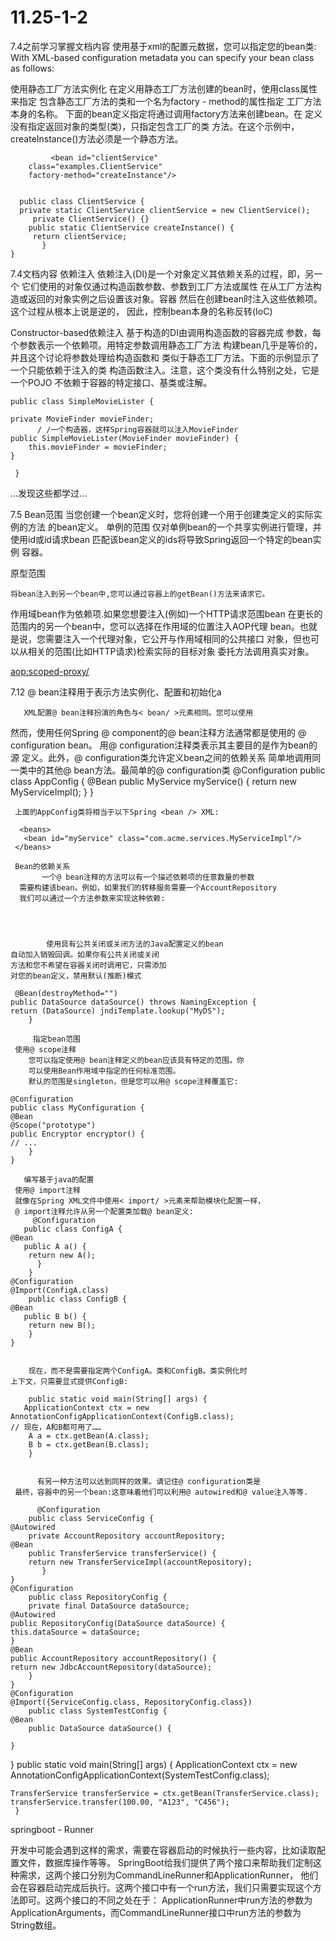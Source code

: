 # 11.25-1-2


7.4之前学习掌握文档内容
使用基于xml的配置元数据，您可以指定您的bean类:
  With XML-based configuration metadata you can specify your bean class as follows:
      <bean id="exampleBean" class="examples.ExampleBean"/>
       <bean name="anotherExample" class="examples.ExampleBeanTwo"/>


使用静态工厂方法实例化
       在定义用静态工厂方法创建的bean时，使用class属性来指定
   包含静态工厂方法的类和一个名为factory - method的属性指定
   工厂方法本身的名称。
   下面的bean定义指定将通过调用factory方法来创建bean。在
   定义没有指定返回对象的类型(类)，只指定包含工厂的类
   方法。在这个示例中，createInstance()方法必须是一个静态方法。

             <bean id="clientService"
        class="examples.ClientService"
        factory-method="createInstance"/>


      public class ClientService {
      private static ClientService clientService = new ClientService();
         private ClientService() {}
        public static ClientService createInstance() {
         return clientService;
           }
	}

7.4文档内容
     依赖注入
    依赖注入(DI)是一个对象定义其依赖关系的过程，即，另一个
它们使用的对象仅通过构造函数参数、参数到工厂方法或属性
在从工厂方法构造或返回的对象实例之后设置该对象。容器
然后在创建bean时注入这些依赖项。这个过程从根本上说是逆的，
因此，控制bean本身的名称反转(IoC)

Constructor-based依赖注入
         基于构造的DI由调用构造函数的容器完成
    参数，每个参数表示一个依赖项。用特定参数调用静态工厂方法
    构建bean几乎是等价的，并且这个讨论将参数处理给构造函数和
    类似于静态工厂方法。下面的示例显示了一个只能依赖于注入的类
    构造函数注入。注意，这个类没有什么特别之处，它是一个POJO
    不依赖于容器的特定接口、基类或注解。


    public class SimpleMovieLister {
    
    private MovieFinder movieFinder;
          / /一个构造器，这样Spring容器就可以注入MovieFinder
    public SimpleMovieLister(MovieFinder movieFinder) {
        this.movieFinder = movieFinder;
    }

     }
...发现这些都学过...
 

  7.5 Bean范围
       当您创建一个bean定义时，您将创建一个用于创建类定义的实际实例的方法
   的bean定义。
      单例的范围
      仅对单例bean的一个共享实例进行管理，并使用id或id请求bean
  匹配该bean定义的ids将导致Spring返回一个特定的bean实例
  容器。
    

   原型范围

    将bean注入到另一个bean中,您可以通过容器上的getBean()方法来请求它。
   作用域bean作为依赖项.如果您想要注入(例如)一个HTTP请求范围bean
在更长的范围内的另一个bean中，您可以选择在作用域的位置注入AOP代理
bean。也就是说，您需要注入一个代理对象，它公开与作用域相同的公共接口
对象，但也可以从相关的范围(比如HTTP请求)检索实际的目标对象
委托方法调用真实对象。


 <?xml version="1.0" encoding="UTF-8"?>
<beans xmlns="http://www.springframework.org/schema/beans"
		xmlns:xsi="http://www.w3.org/2001/XMLSchema-instance"
		xmlns:aop="http://www.springframework.org/schema/aop"
		xsi:schemaLocation="http://www.springframework.org/schema/beans
		http://www.springframework.org/schema/beans/spring-beans.xsd
		http://www.springframework.org/schema/aop
		http://www.springframework.org/schema/aop/spring-aop.xsd">
	    <!-- 作为代理的HTTP会话作用域的bean -->
	<bean id="userPreferences" class="com.foo.UserPreferences" scope="session">
	    <!-- 指示容器代理周围的bean-->
	    <aop:scoped-proxy/>
	</bean>
	    <!--一个单作用域的bean，注入了一个代理到上面的bean -->
		<bean id="userService" class="com.foo.SimpleUserService">
	    <!-- 对 userPreferences bean的引用 -->
   		 <property name="userPreferences" ref="userPreferences"/>
        </bean>
   </beans>

  7.12
     @ bean注释用于表示方法实例化、配置和初始化a

       XML配置@ bean注释扮演的角色与< bean/ >元素相同。您可以使用
   然而，使用任何Spring @ component的@ bean注释方法通常都是使用的
   @ configuration bean。
     用@ configuration注释类表示其主要目的是作为bean的源
  定义。此外，@ configuration类允许定义bean之间的依赖关系
  简单地调用同一类中的其他@ bean方法。最简单的@ configuration类
    @Configuration
	public class AppConfig {
    @Bean
	public MyService myService() {
	   return new MyServiceImpl();
	}
		}

     上面的AppConfig类将相当于以下Spring <bean /> XML:

      <beans>
	   <bean id="myService" class="com.acme.services.MyServiceImpl"/>
     </beans>

     Bean的依赖关系
           一个@ bean注释的方法可以有一个描述依赖项的任意数量的参数
      需要构建该bean。例如，如果我们的转移服务需要一个AccountRepository
      我们可以通过一个方法参数来实现这种依赖:




            使用具有公共关闭或关闭方法的Java配置定义的bean
	自动加入销毁回调。如果你有公共关闭或关闭
	方法和您不希望在容器关闭时调用它，只需添加
	对您的bean定义，禁用默认(推断)模式

	 @Bean(destroyMethod="")
	public DataSource dataSource() throws NamingException {
	return (DataSource) jndiTemplate.lookup("MyDS");
		}

         指定bean范围
	 使用@ scope注释
		您可以指定使用@ bean注释定义的bean应该具有特定的范围。你
		可以使用Bean作用域中指定的任何标准范围。
		默认的范围是singleton，但是您可以用@ scope注释覆盖它:

    @Configuration
	public class MyConfiguration {
    @Bean
    @Scope("prototype")
	public Encryptor encryptor() {
	// ...
		}
	}

       编写基于java的配置
     使用@ import注释
     就像在Spring XML文件中使用< import/ >元素来帮助模块化配置一样，
     @ import注释允许从另一个配置类加载@ bean定义:
         @Configuration
	   public class ConfigA {
	@Bean
	   public A a() {
		return new A();
		  }
		}
	@Configuration
	@Import(ConfigA.class)
		public class ConfigB {
	@Bean
	   public B b() {
		return new B();
		}
	}


   	    现在，而不是需要指定两个ConfigA。类和ConfigB。类实例化时
 	上下文，只需要显式提供ConfigB:

        public static void main(String[] args) {
 	   ApplicationContext ctx = new AnnotationConfigApplicationContext(ConfigB.class);
	// 现在，A和B都可用了……
		A a = ctx.getBean(A.class);
		B b = ctx.getBean(B.class);
	    }

    
          有另一种方法可以达到同样的效果。请记住@ configuration类是
     最终，容器中的另一个bean:这意味着他们可以利用@ autowired和@ value注入等等.

          @Configuration
		public class ServiceConfig {
	@Autowired
		private AccountRepository accountRepository;
	@Bean
		public TransferService transferService() {
		return new TransferServiceImpl(accountRepository);
           }
	}
	@Configuration
		public class RepositoryConfig {
		private final DataSource dataSource;
	@Autowired
	public RepositoryConfig(DataSource dataSource) {
	this.dataSource = dataSource;
	}
	@Bean
	public AccountRepository accountRepository() {
	return new JdbcAccountRepository(dataSource);
		}
	}
	@Configuration
	@Import({ServiceConfig.class, RepositoryConfig.class})
		public class SystemTestConfig {
	@Bean
		public DataSource dataSource() {
		
	}
   }
	public static void main(String[] args) {
	ApplicationContext ctx = new AnnotationConfigApplicationContext(SystemTestConfig.class);

	TransferService transferService = ctx.getBean(TransferService.class);
	transferService.transfer(100.00, "A123", "C456");
 	 }

springboot - Runner


 开发中可能会遇到这样的需求，需要在容器启动的时候执行一些内容，比如读取配置文件，数据库操作等等。
SpringBoot给我们提供了两个接口来帮助我们定制这种需求，这两个接口分别为CommandLineRunner和ApplicationRunner，
他们会在容器启动完成后执行。这两个接口中有一个run方法，我们只需要实现这个方法即可。这两个接口的不同之处在于：
ApplicationRunner中run方法的参数为ApplicationArguments，而CommandLineRunner接口中run方法的参数为String数组。










